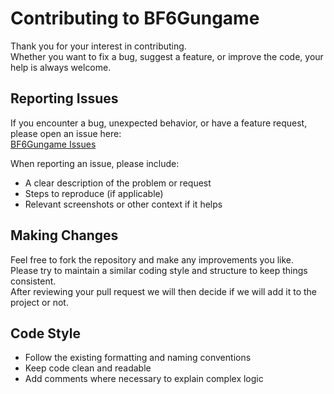 # Contributing to BF6Gungame

Thank you for your interest in contributing.  
Whether you want to fix a bug, suggest a feature, or improve the code, your help is always welcome.

## Reporting Issues

If you encounter a bug, unexpected behavior, or have a feature request, please open an issue here:  
[BF6Gungame Issues](https://github.com/Tasty-Syntax/BF6Gungame/issues)

When reporting an issue, please include:
- A clear description of the problem or request  
- Steps to reproduce (if applicable)  
- Relevant screenshots or other context if it helps  

## Making Changes

Feel free to fork the repository and make any improvements you like.  
Please try to maintain a similar coding style and structure to keep things consistent.  
After reviewing your pull request we will then decide if we will add it to the project or not. 

## Code Style
- Follow the existing formatting and naming conventions
- Keep code clean and readable
- Add comments where necessary to explain complex logic
